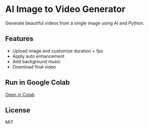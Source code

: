 
# AI Image to Video Generator

Generate beautiful videos from a single image using AI and Python.

## Features
- Upload image and customize duration + fps
- Apply auto enhancement
- Add background music
- Download final video

## Run in Google Colab
[Open in Colab](https://colab.research.google.com/)

## License
MIT
